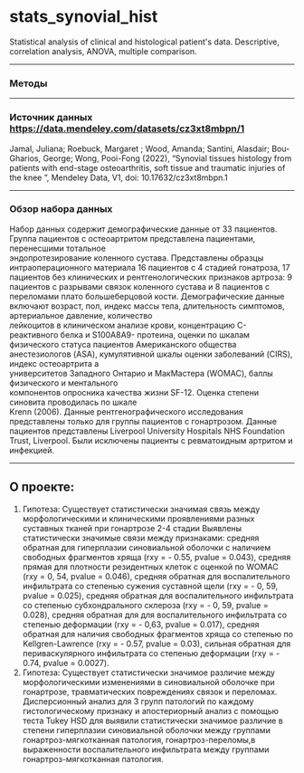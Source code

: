 # stats_synovial_hist
Statistical analysis of clinical and histological patient's data. Descriptive, correlation analysis, ANOVA, multiple comparison.
______________________________________________________________________________
### Методы
______________________________________________________________________________
### Источник данных https://data.mendeley.com/datasets/cz3xt8mbpn/1
Jamal, Juliana; Roebuck, Margaret ; Wood, Amanda; Santini, Alasdair; Bou-Gharios, George; Wong, Pooi-Fong (2022), “Synovial tissues histology from patients with end-stage osteoarthritis, soft tissue and traumatic injuries of the knee ”, Mendeley Data, V1, doi: 10.17632/cz3xt8mbpn.1
______________________________________________________________________________
### Обзор набора данных
Набор данных содержит демографические данные от 33 пациентов. Группа пациентов с остеоартритом представлена пациентами, перенесшими тотальное  
эндопротезирование коленного сустава. Представлены образцы интраоперационного материала 16 пациентов с 4 стадией гонатроза, 17 пациентов без клинических и рентгенологических признаков артроза: 9 пациентов с разрывами связок коленного сустава и 8 пациентов с переломами плато большеберцовой кости. Демографические данные включают возраст, пол, индекс массы тела, длительность симптомов, артериальное давление, количество  
лейкоцитов в клиническом анализе крови, концентрацию С-реактивного белка и S100A8A9- 
протеина, оценки по шкалам физического статуса пациентов Американского общества  
анестезиологов (ASA), кумулятивной шкалы оценки заболеваний (CIRS), индекс остеоартрита а  
университетов Западного Онтарио и МакМастера (WOMAC), баллы физического и ментального  
компонентов опросника качества жизни SF-12. Оценка степени синовита проводилась по шкале  
Krenn (2006). Данные рентгенографического исследования представлены только для группы пациентов с гонартрозом. Данные пациентов представлены Liverpool University Hospitals NHS Foundation Trust, Liverpool. Были исключены пациенты с ревматоидным артритом и инфекцией.
______________________________________________________________________________
## О проекте: 
1. Гипотеза:
Существует статистически значимая связь между морфологическими и клиническими проявлениями 
разных суставных тканей при гонартрозе 2-4 стадии
Выявлены статистически значимые связи между признаками: средняя обратная для 
гиперплазии синовиальной оболочки с наличием свободных фрагментов хряща (rxy = - 0.55, 
pvalue = 0.043), средняя прямая для плотности резидентных клеток с оценкой по WOMAC (rxy = 
0, 54, pvalue = 0.046), средняя обратная для воспалительного инфильтрата со степенью сужения суставной щели (rxy = - 0, 59, pvalue = 0.025), средняя обратная для воспалительного 
инфильтрата со степенью субхондрального склероза (rxy = - 0, 59, pvalue = 0.028), средняя обратная для для воспалительного инфильтрата со степенью деформации (rxy = - 0,63, pvalue = 0.017), средняя обратная для наличия свободных фрагментов хряща со степенью по Kellgren-Lawrence (rxy = - 0.57, pvalue = 0.03), сильная обратная для периваскулярного инфильтрата со 
степенью деформации (rxy = - 0.74, pvalue = 0.0027). 
2. Гипотеза:
Существует статистически значимое различие между морфологическими изменениями в синовиальной оболочке при гонартрозе, травматических повреждениях связок и переломах.
Дисперсионный анализ для 3 групп патологий по каждому гистологическому признаку и апостериорный анализ с помощью теста Tukey HSD для выявили статистически значимое различие в степени гиперплазии синовиальной 
оболочки между группами гонартроз-мягкотканная патология, гонартроз-переломы,в выраженности воспалительного инфильтрата между группами гонартроз-мягкотканная патология.